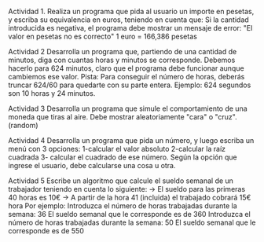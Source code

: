 Actividad 1. Realiza un programa que pida al usuario un importe en pesetas, y escriba su equivalencia en euros, teniendo en cuenta que:
Si la cantidad introducida es negativa, el programa debe mostrar un mensaje de error: "El valor en pesetas no es correcto"
1 euro = 166,386 pesetas




Actividad 2
Desarrolla un programa que, partiendo de una cantidad de minutos, diga con cuantas horas y minutos se corresponde. Debemos hacerlo para 624 minutos, claro que el programa debe funcionar aunque cambiemos ese valor. Pista: Para conseguir el número de horas, deberás truncar 624/60 para quedarte con su parte entera.
   Ejemplo: 624 segundos son 10 horas y 24 minutos.




Actividad 3
Desarrolla un programa que simule el comportamiento de una moneda que tiras al aire. Debe mostrar aleatoriamente "cara" o "cruz". (random)



Actividad 4 
Desarrolla un programa que pida un número, y luego escriba un menú con 3 opciones: 1-calcular el valor absoluto 2-calcular la raíz cuadrada 3- calcular el cuadrado de ese número. Según la opción que ingrese el usuario, debe calcularse una cosa u otra.



Actividad 5
Escribe un algoritmo que calcule el sueldo semanal de un trabajador teniendo en cuenta lo siguiente:
-> El sueldo para las primeras 40 horas es 10€
-> A partir de la hora 41 (incluida) el trabajado cobrará 15€ hora
Por ejemplo:
Introduzca el número de horas trabajadas durante la semana: 36
   El sueldo semanal que le corresponde es de 360
Introduzca el número de horas trabajadas durante la semana: 50
   El sueldo semanal que le corresponde es de 550